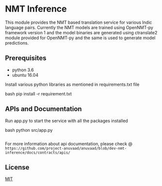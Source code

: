 # NMT Inference

This module provides the NMT based translation service for various Indic language pairs. Currently the NMT models are trained 
using OpenNMT-py framework version 1 and the model binaries are generated using ctranslate2 module provided for OpenNMT-py and
the same is used to generate model predictions.

## Prerequisites
- python 3.6
- ubuntu 16.04

Install various python libraries as mentioned in requirements.txt file

bash
pip install -r requirement.txt

## APIs and Documentation
Run app.py to start the service with all the packages installed

bash
python src/app.py
```
```
For more information about api documentation, please check @ ```https://github.com/project-anuvaad/anuvaad/blob/dev-nmt-inference/docs/contracts/apis/```
## License
[MIT](https://choosealicense.com/licenses/mit/)
